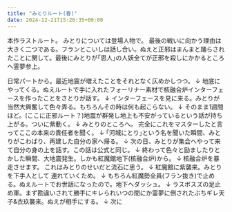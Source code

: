 ```yaml
---
title: "みとりルート(春)"
date: 2024-12-21T15:26:35+09:00
---
```

本作ラストルート。
みとりについては登場人物で。
最後の戦いに向かう理由は大きく二つである。フランとこいしは話し合い。ぬえと正邪はまんまと踊らされたことに関して。最後にみとりが｢恩人｣の人妖全てが正邪を殺しにかかるところへ霊夢参上。






日常パートから。最近地震が増えたことをそれとなく仄めかしつつ。
↓
地底にやってくる。ぬえルートで手に入れたフォーリナー素材で核融合炉インターフェースを作ったことをさとりが話す。
↓
インターフェースを見に来る。みとりが当然大興奮して色々弄る。もちろんその時は何も起こらない。
↓
そのまま1週間ほど。(ここに正邪ルート？)地震が群発し地上も不安がっているという話が持ち上がる。ついに紫動く。
↓
みとりのところへ。
完全にこれをマスターしたと言ってここの本来の責任者を聞く。
↓
｢河城にとり｣という名を聞いた瞬間、みとりがこわばり、再建した自分の家へ帰る。
↓
次の日、みとりが集会へやって来て自分の身の上を話す。この話は公式と同じ。
↓
終わって色々と励ましたりとかした瞬間、大地震発生。しかも紅魔館地下(核融合炉)から。
↓
核融合炉を暴走させます。
これはみとりのせいだと流石に思う。
↓
紅魔館に紫襲来。みとりを下手人として
連れていくため。
↓
もちろん紅魔勢全員(フラン抜き)で止める。ぬえルートでお世話になったので。地下へダッシュ。
↓
ラスボスズの足止め軍。まず勘違いされて勝手にキレられいつの間にか霊夢に倒されたぶちギレ天子&衣玖襲来。ぬえが相手にする。
↓
次に

